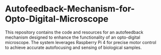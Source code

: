 # Autofeedback-Mechanism-for-Opto-Digital-Microscope
This repository contains the code and resources for an autofeedback mechanism designed to enhance the functionality of an opto-digital microscope. The system leverages Raspberry Pi 4 for precise motor control to achieve accurate autofocusing and sensing of biological samples. 
